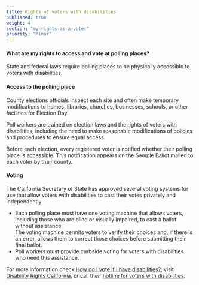 ```yaml
---
title: Rights of voters with disabilities
published: true
weight: 4
section: "my-rights-as-a-voter"
priority: "Minor"
---
```

#### What are my rights to access and vote at polling places?  
State and federal laws require polling places to be physically accessible to voters with disabilities.  

#### Access to the polling place  
County elections officials inspect each site and often make temporary modifications to homes, libraries, churches, businesses, schools, or other facilities for Election Day.  

Poll workers are trained on election laws and the rights of voters with disabilities, including the need to make reasonable modifications of policies and procedures to ensure equal access.  

Before each election, every registered voter is notified whether their polling place is accessible. This notification appears  on the Sample Ballot mailed to each voter by their county.  

#### Voting  
The California Secretary of State has approved several voting systems for use that allow voters with disabilities to cast their votes privately and independently.
- Each polling place must have one voting machine that allows voters, including those who are blind or visually impaired, to cast a ballot without assistance.  
	The voting machine permits voters to verify their choices and, if there is an error, allows them to correct those choices before submitting their final ballot.
- Poll workers must provide curbside voting for voters with disabilities who need this assistance.  

For more information check [How do I vote if I have disabilities?](#menu-item-how-do-i-vote-if-i-have-disabilities), visit [Disability Rights California](http://www.disabilityrightsca.org/pubs/PublicationsVoting.htm), or call their [hotline for voters with disabilities](http://www.disabilityrightsca.org/pubs/ElectionDayFlyerNovember82016.pdf).  
